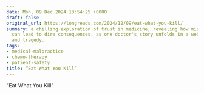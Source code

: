 ```yaml
---
date: Mon, 09 Dec 2024 13:54:25 +0000
draft: false
original_url: https://longreads.com/2024/12/09/eat-what-you-kill/
summary: a chilling exploration of trust in medicine, revealing how misplaced faith
  can lead to dire consequences, as one doctor's story unfolds in a web of confusion
  and tragedy.
tags:
- medical-malpractice
- chemo-therapy
- patient-safety
title: “Eat What You Kill”
---
```


“Eat What You Kill”